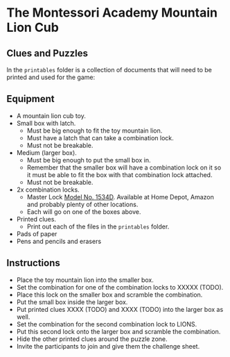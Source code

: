 # The Montessori Academy Mountain Lion Cub

## Clues and Puzzles

In the `printables` folder is a collection of documents that will need to be printed and used for the game:

## Equipment

- A mountain lion cub toy.
- Small box with latch.
  - Must be big enough to fit the toy mountain lion.
  - Must have a latch that can take a combination lock.
  - Must not be breakable.
- Medium (larger box).
  - Must be big enough to put the small box in.
  - Remember that the smaller box will have a combination lock on it so it must be able to fit the box with that combination lock attached.
  - Must not be breakable.
- 2x combination locks.
  - Master Lock [Model No. 1534D](https://www.masterlock.com/personal-use/product/1534D). Available at Home Depot, Amazon and probably plenty of other locations.
  - Each will go on one of the boxes above.
- Printed clues.
  - Print out each of the files in the `printables` folder.
- Pads of paper
- Pens and pencils and erasers

## Instructions

  - Place the toy mountain lion into the smaller box.
  - Set the combination for one of the combination locks to XXXXX (TODO).
  - Place this lock on the smaller box and scramble the combination.
  - Put the small box inside the larger box.
  - Put printed clues XXXX (TODO) and XXXX (TODO) into the larger box as well.
  - Set the combination for the second combination lock to LIONS.
  - Put this second lock onto the larger box and scramble the combination.
  - Hide the other printed clues around the puzzle zone.
  - Invite the participants to join and give them the challenge sheet.
